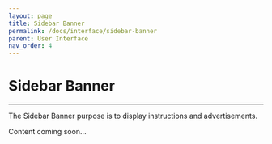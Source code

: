 ```yaml
---
layout: page
title: Sidebar Banner
permalink: /docs/interface/sidebar-banner
parent: User Interface
nav_order: 4
---
```


# Sidebar Banner

---
The Sidebar Banner purpose is to display instructions and advertisements.

Content coming soon...
